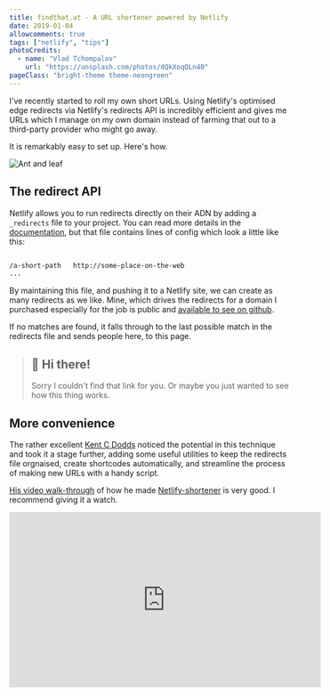 ```yaml
---
title: findthat.at - A URL shortener powered by Netlify
date: 2019-01-04
allowcomments: true
tags: ["netlify", "tips"]
photoCredits:
  - name: "Vlad Tchompalov"
    url: "https://unsplash.com/photos/dQkXoqQLn40"
pageClass: "bright-theme theme-neongreen"
---
```


I've recently started to roll my own short URLs. Using Netlify's optimised edge redirects via Netlify's redirects API is incredibly efficient and gives me URLs which I manage on my own domain instead of farming that out to a third-party provider who might go away.

It is remarkably easy to set up. Here's how.


![Ant and leaf](/images/vlad-tchompalov-450777-unsplash.jpg "Ant and leaf")



## The redirect API

Netlify allows you to run redirects directly on their ADN by adding a `_redirects` file to your project. You can read more details in the [documentation](https://www.netlify.com/docs/redirects/), but that file contains lines of config which look a little like this:

```bash

/a-short-path   http://some-place-on-the-web
...

```

By maintaining this file, and pushing it to a Netlify site, we can create as many redirects as we like. Mine, which drives the redirects for a domain I purchased especially for the job is public and [available to see on github](https://github.com/philhawksworth/findthat.at/blob/master/_redirects).

If no matches are found, it falls through to the last possible match in the redirects file and sends people here, to this page.

> ## 👋 Hi there!
> Sorry I couldn't find that link for you. Or maybe you just wanted to see how this thing works.

## More convenience

The rather excellent [Kent C Dodds](https://twitter.com/kentcdodds) noticed the potential in this technique and took it a stage further, adding some useful utilities to keep the redirects file orgnaised, create shortcodes automatically, and streamline the process of making new URLs with a handy script.

[His video walk-through](https://www.youtube.com/watch?v=HL6paXyx6hM&list=PLV5CVI1eNcJgCrPH_e6d57KRUTiDZgs0u) of how he made [Netlify-shortener](https://github.com/kentcdodds/netlify-shortener) is very good. I recommend giving it a watch.


<div class='embed-container'>
<iframe width="560" height="315" src="https://www.youtube.com/embed/HL6paXyx6hM" frameborder="0" allow="accelerometer; autoplay; encrypted-media; gyroscope; picture-in-picture" allowfullscreen></iframe>
</div>
